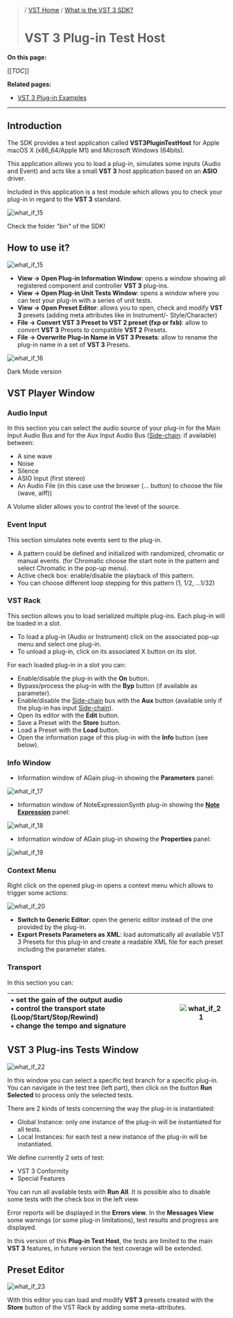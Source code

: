 >/ [VST Home](../) / [What is the VST 3 SDK?](Index.md)
>
># VST 3 Plug-in Test Host

**On this page:**

[[_TOC_]]

**Related pages:**

- [VST 3 Plug-in Examples](Plug-in+Examples.md)

---

## Introduction

The SDK provides a test application called **VST3PluginTestHost** for Apple macOS X (x86_64/Apple M1) and Microsoft Windows (64bits).

This application allows you to load a plug-in, simulates some inputs (Audio and Event) and acts like a small **VST 3** host application based on an **ASIO** driver.

Included in this application is a test module which allows you to check your plug-in in regard to the **VST 3** standard.

![what_if_15](../../resources/what_is_15.jpg)

Check the folder *"bin"* of the SDK!

## How to use it?

![what_if_15](../../resources/what_is_15.jpg)

- **View -> Open Plug-in Information Window**: opens a window showing all registered component and controller **VST 3** plug-ins.
- **View -> Open Plug-in Unit Tests Window**: opens a window where you can test your plug-in with a series of unit tests.
- **View -> Open Preset Editor**: allows you to open, check and modify **VST 3** presets (adding meta attributes like in Instrument/- Style/Character)
- **File -> Convert VST 3 Preset to VST 2 preset (fxp or fxb)**: allow to convert **VST 3** Presets to compatible **VST 2** Presets.
- **File -> Overwrite Plug-in Name in VST 3 Presets**: allow to rename the plug-in name in a set of **VST 3** Presets.

![what_if_16](../../resources/what_is_16.jpg)

Dark Mode version

## VST Player Window

### Audio Input

In this section you can select the audio source of your plug-in for the Main Input Audio Bus and for the Aux Input Audio Bus ([Side-chain](../Technical+Documentation/Change+History/3.0.0/Multiple+Dynamic+IO.html#what-is-a-side-chain): if available) between:

- A sine wave
- Noise
- Silence
- ASIO Input (first stereo)
- An Audio File (in this case use the browser (... button) to choose the file (wave, aiff))

A Volume slider allows you to control the level of the source.

### Event Input

This section simulates note events sent to the plug-in.

- A pattern could be defined and initialized with randomized, chromatic or manual events. (for Chromatic choose the start note in the pattern and select Chromatic in the pop-up menu).
- Active check box: enable/disable the playback of this pattern.
- You can choose different loop stepping for this pattern (1, 1/2, ...1/32)

### VST Rack

This section allows you to load serialized multiple plug-ins. Each plug-in will be loaded in a slot.

- To load a plug-in (Audio or Instrument) click on the associated pop-up menu and select one plug-in.
- To unload a plug-in, click on its associated X button on its slot.

For each loaded plug-in in a slot you can:

- Enable/disable the plug-in with the **On** button.
- Bypass/process the plug-in with the **Byp** button (if available as parameter).
- Enable/disable the [Side-chain](../Technical+Documentation/Change+History/3.0.0/Multiple+Dynamic+IO.html#what-is-a-side-chain) bus with the **Aux** button (available only if the plug-in has input [Side-chain](../Technical+Documentation/Change+History/3.0.0/Multiple+Dynamic+IO.html#what-is-a-side-chain)).
- Open its editor with the **Edit** button.
- Save a Preset with the **Store** button.
- Load a Preset with the **Load** button.
- Open the information page of this plug-in with the **Info** button (see below).

### Info Window

- Information window of AGain plug-in showing the **Parameters** panel:

![what_if_17](../../resources/what_is_17.jpg)

- Information window of NoteExpressionSynth plug-in showing the **[Note Expression](../Technical+Documentation/Change+History/3.5.0/INoteExpressionController.md)** panel:

![what_if_18](../../resources/what_is_18.jpg)

- Information window of AGain plug-in showing the **Properties** panel:

![what_if_19](../../resources/what_is_19.jpg)

### Context Menu

Right click on the opened plug-in opens a context menu which allows to trigger some actions:

![what_if_20](../../resources/what_is_20.jpg)

- **Switch to Generic Editor**: open the generic editor instead of the one provided by the plug-in.
- **Export Presets Parameters as XML**: load automatically all available VST 3 Presets for this plug-in and create a readable XML file for each preset including the parameter states.

### Transport

In this section you can:

|• set the gain of the output audio<br> • control the transport state (Loop/Start/Stop/Rewind)<br> • change the tempo and signature | ![what_if_21](../../resources/what_is_21.jpg) |
| :- | - |

## VST 3 Plug-ins Tests Window

![what_if_22](../../resources/what_is_22.jpg)

In this window you can select a specific test branch for a specific plug-in. You can navigate in the test tree (left part), then click on the button **Run Selected** to process only the selected tests.

There are 2 kinds of tests concerning the way the plug-in is instantiated:

- Global Instance: only one instance of the plug-in will be instantiated for all tests.
- Local Instances: for each test a new instance of the plug-in will be instantiated.

We define currently 2 sets of test:

- VST 3 Conformity
- Special Features

You can run all available tests with **Run All**. It is possible also to disable some tests with the check box in the left view.

Error reports will be displayed in the **Errors view**. In the **Messages View** some warnings (or some plug-in limitations), test results and progress are displayed.

In this version of this **Plug-in Test Host**, the tests are limited to the main **VST 3** features, in future version the test coverage will be extended.

## Preset Editor

![what_if_23](../../resources/what_is_23.jpg)

With this editor you can load and modify **VST 3** presets created with the **Store** button of the VST Rack by adding some meta-attributes.
